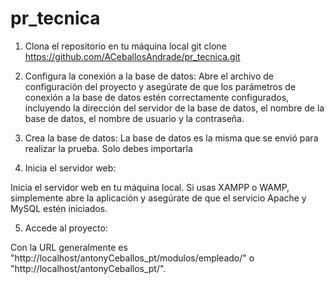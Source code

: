 # pr_tecnica

1. Clona el repositorio en tu máquina local
      git clone https://github.com/ACeballosAndrade/pr_tecnica.git
      
2. Configura la conexión a la base de datos:
Abre el archivo de configuración del proyecto y asegúrate de que los parámetros de conexión a la base de datos estén correctamente configurados, incluyendo la      dirección del servidor de la base de datos, el nombre de la base de datos, el nombre de usuario y la contraseña.

3. Crea la base de datos:
La base de datos es la misma que se envió para realizar la prueba. Solo debes importarla

4. Inicia el servidor web:

Inicia el servidor web en tu máquina local. Si usas XAMPP o WAMP, simplemente abre la aplicación y asegúrate de que el servicio Apache y MySQL estén iniciados.

5. Accede al proyecto:

Con la URL generalmente es "http://localhost/antonyCeballos_pt/modulos/empleado/" o "http://localhost/antonyCeballos_pt/".

